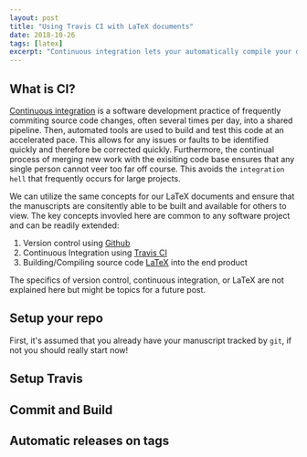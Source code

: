 ```yaml
---
layout: post
title: "Using Travis CI with LaTeX documents"
date: 2018-10-26
tags: [latex]
excerpt: "Continuous integration lets your automatically compile your documents and host them online."
---
```


## What is CI?

[Continuous integration](https://en.wikipedia.org/wiki/Continuous_integration) is a software development practice of frequently commiting source code changes, often several times per day, into a shared pipeline. 
Then, automated tools are used to build and test this code at an accelerated pace. 
This allows for any issues or faults to be identified quickly and therefore be corrected quickly. 
Furthermore, the continual process of merging new work with the exisiting code base ensures that any single person cannot veer too far off course.
This avoids the ``integration hell`` that frequently occurs for large projects.

We can utilize the same concepts for our LaTeX documents and ensure that the manuscripts are consitently able to be built and available for others to view.
The key concepts invovled here are common to any software project and can be readily extended:

1. Version control using [Github](github.com)
2. Continuous Integration using [Travis CI](travis-ci.org)
3. Building/Compiling source code [LaTeX](https://www.latex-project.org/) into the end product 

The specifics of version control, continuous integration, or LaTeX are not explained here but might be topics for a future post.

## Setup your repo

First, it's assumed that you already have your manuscript tracked by ``git``, if not you should really start now!

## Setup Travis

## Commit and Build

## Automatic releases on tags

